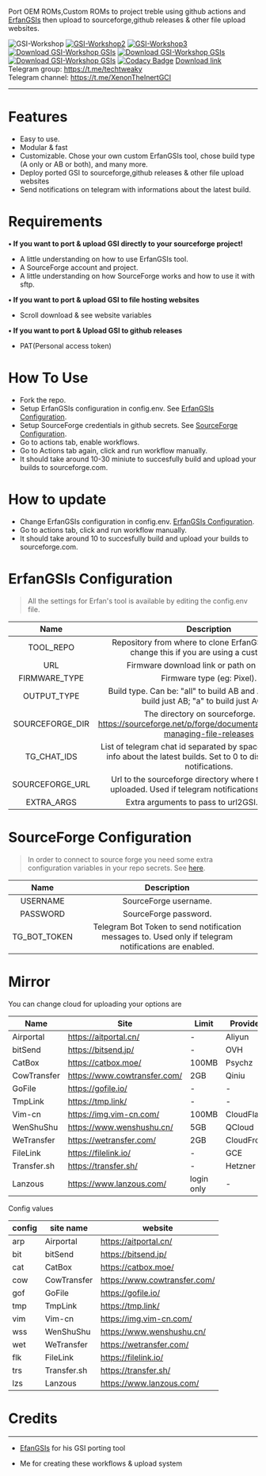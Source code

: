 Port OEM ROMs,Custom ROMs to project treble using github actions and [ErfanGSIs](https://github.com/erfanoabdi/ErfanGSIs) then upload to sourceforge,github releases & other file upload websites.

![GSI-Workshop](https://github.com/XenonTheInertG/GSI-Workshop/actions/workflows/Xenon-CI.yml/badge.svg) [![GSI-Workshop2](https://github.com/XenonTheInertG/GSI-Workshop/actions/workflows/XenonCI2.yml/badge.svg)](https://github.com/XenonTheInertG/GSI-Workshop/actions/workflows/XenonCI2.yml) [![GSI-Workshop3](https://github.com/XenonTheInertG/GSI-Workshop/actions/workflows/Xenon-CI3.yml/badge.svg)](https://github.com/XenonTheInertG/GSI-Workshop/actions/workflows/Xenon-CI3.yml)
[![Download GSI-Workshop GSIs](https://img.shields.io/sourceforge/dm/velosh-gsis.svg)](https://sourceforge.net/projects/gsi-workshop/files/latest/download)
[![Download GSI-Workshop GSIs](https://img.shields.io/sourceforge/dw/velosh-gsis.svg)](https://sourceforge.net/projects/gsi-workshop/files/latest/download)
[![Download GSI-Workshop GSIs](https://img.shields.io/sourceforge/dt/velosh-gsis.svg)](https://sourceforge.net/projects/gsi-workshop/files/latest/download) [![Codacy Badge](https://api.codacy.com/project/badge/Grade/2cadab25a04c42779f3203b4a61bd6ef)](https://app.codacy.com/gh/XenonTheInertG/GSI-Workshop?utm_source=github.com&utm_medium=referral&utm_content=XenonTheInertG/GSI-Workshop&utm_campaign=Badge_Grade)
[Download link](https://sourceforge.net/projects/gsi-workshop/files/)  
Telegram group: https://t.me/techtweaky  
Telegram channel: https://t.me/XenonTheInertGCI

------------------------------------------------------------------------------------------------------------------------------------------------------------------------------------------------------------------------------------------------------------------------------------------------------------------------------------------------------
# Features
- Easy to use.
- Modular & fast
- Customizable. Chose your own custom ErfanGSIs tool, chose build type (A only or AB or both), and many more.
- Deploy ported GSI to sourceforge,github releases & other file upload websites
- Send notifications on telegram with informations about the latest build.

# Requirements

<b>• If you want to port & upload GSI directly to your sourceforge project!</b>

- A little understanding on how to use ErfanGSIs tool.
- A SourceForge account and project.
- A little understanding on how SourceForge works and how to use it with sftp.

<b>• If you want to port & upload GSI to file hosting websites</b>
- Scroll download & see website variables

<b>• If you want to port & Upload GSI to github releases</b>
- PAT(Personal access token)

# How To Use
- Fork the repo.
- Setup ErfanGSIs configuration in config.env. See [ErfanGSIs Configuration](#ErfanGSIs-Configuration).
- Setup SourceForge credentials in github secrets. See [SourceForge Configuration](#SourceForge-Configuration).
- Go to actions tab, enable workflows.
- Go to Actions tab again, click and run workflow manually.
- It should take around 10-30 miniute to succesfully build and upload your builds to sourceforge.com.

# How to update
- Change ErfanGSIs configuration in config.env. [ErfanGSIs Configuration](#ErfanGSIs-Configuration).
- Go to actions tab, click and run workflow manually.
- It should take around 10 to succesfully build and upload your builds to sourceforge.com.

# ErfanGSIs Configuration
> All the settings for Erfan's tool is available by editing the config.env file.

**Name**|**Description**|**Required**
:-----:|:-----:|:-----:
  TOOL\_REPO| Repository from where to clone ErfanGSIs tool. Only change this if you are using a custom one.
  URL| Firmware download link or path on the repo.
  FIRMWARE\_TYPE| Firmware type (eg: Pixel).
  OUTPUT\_TYPE| Build type. Can be: "all" to build AB and AOnly; "ab" to build just AB; "a" to build just AOnly.
  SOURCEFORGE\_DIR| The directory on sourceforge. See: https://sourceforge.net/p/forge/documentation/SFTP/#for-managing-file-releases
  TG\_CHAT\_IDS| List of telegram chat id separated by space where to send info about the latest builds. Set to 0 to disable telegram notifications.
  SOURCEFORGE\_URL| Url to the sourceforge directory where the builds are uploaded. Used if telegram notifications are enabled.
  EXTRA\_ARGS| Extra arguments to pass to url2GSI.sh script.

# SourceForge Configuration

> In order to connect to source forge you need some extra configuration variables in your repo secrets. See [here](https://docs.github.com/en/actions/reference/encrypted-secrets).

**Name** | **Description**
:-----:|:-----:
USERNAME | SourceForge username.
PASSWORD | SourceForge password.
TG_BOT_TOKEN | Telegram Bot Token to send notification messages to. Used only if telegram notifications are enabled.

# Mirror
You can change cloud for uploading your options are

|  Name   | Site  | Limit | Provider |
|  ----  | ----  |  ----  |  ----  |
| Airportal | https://aitportal.cn/ | - | Aliyun |
| bitSend | https://bitsend.jp/ | - | OVH |
| CatBox | https://catbox.moe/ | 100MB | Psychz |
| CowTransfer | https://www.cowtransfer.com/ | 2GB | Qiniu |
| GoFile | https://gofile.io/ | - | - |
| TmpLink | https://tmp.link/ | - | - |
| Vim-cn | https://img.vim-cn.com/ | 100MB | CloudFlare |
| WenShuShu | https://www.wenshushu.cn/ | 5GB | QCloud |
| WeTransfer | https://wetransfer.com/ | 2GB | CloudFront |
| FileLink | https://filelink.io/ | - | GCE |
| Transfer.sh | https://transfer.sh/ | - | Hetzner |
| Lanzous | https://www.lanzous.com/ | login only | - |

Config values

| config | site name | website |
|  ----  | ----  |  ----  |
|  arp  |  Airportal  |  https://aitportal.cn/ |
|  bit  |  bitSend  |  https://bitsend.jp/ |
|  cat  |  CatBox  |  https://catbox.moe/
|  cow  |  CowTransfer  |  https://www.cowtransfer.com/ |
|  gof  |  GoFile  |  https://gofile.io/ |
|  tmp  |  TmpLink  |  https://tmp.link/ |
|  vim  |  Vim-cn  |  https://img.vim-cn.com/ |
|  wss  |  WenShuShu  |  https://www.wenshushu.cn/ |
|  wet  |  WeTransfer  |  https://wetransfer.com/ |
|  flk  |  FileLink  |  https://filelink.io/ |
|  trs  |  Transfer.sh  |  https://transfer.sh/ |
|  lzs  |  Lanzous  |  https://www.lanzous.com/ |

# Credits
--------
- [EfanGSIs](github.com/erfanoadbi) for his GSI porting tool

- Me for creating these workflows & upload system
